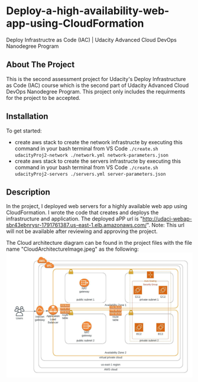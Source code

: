 # Deploy-a-high-availability-web-app-using-CloudFormation
Deploy Infrastructre as Code (IAC) | Udacity Advanced Cloud DevOps Nanodegree Program


## About The Project

This is the second assessment project for Udacity's Deploy Infrastructure as Code (IAC) course which is the second part of Udacity Advanced Cloud DevOps Nanodegree Program.
This project only includes the requirments for the project to be accepted.

## Installation

To get started:

* create aws stack to create the network infrastructe by executing this command in your bash terminal from VS Code `./create.sh udacityProj2-network ./network.yml network-parameters.json`
* create aws stack to create the servers infrastructe by executing this command in your bash terminal from VS Code `./create.sh udacityProj2-servers ./servers.yml server-parameters.json`

## Description
In the project, I deployed web servers for a highly available web app using CloudFormation. I wrote the code that creates and deploys the infrastructure and application.
The deployed aPP url is "http://udaci-webap-sbr43ebnrysr-1791761387.us-east-1.elb.amazonaws.com/".
Note: This url will not be available after reviewing and approving the project.

The Cloud architecture diagram can be found in the project files with the file name "CloudArchitectureImage.jpeg" as the following:
![alt text](https://github.com/Mohamed-Alieldin/Deploy-a-high-availability-web-app-using-CloudFormation/blob/main/CloudArchitectureImage.jpeg)
